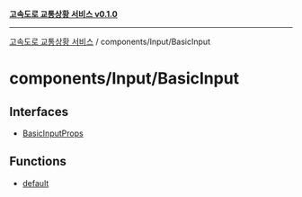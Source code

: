 [**고속도로 교통상황 서비스 v0.1.0**](../../../README.md)

***

[고속도로 교통상황 서비스](../../../modules.md) / components/Input/BasicInput

# components/Input/BasicInput

## Interfaces

- [BasicInputProps](interfaces/BasicInputProps.md)

## Functions

- [default](functions/default.md)
